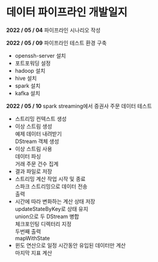 # 데이터 파이프라인 개발일지
  
**2022 / 05 / 04** 
파이프라인 시나리오 작성
  
  
**2022 / 05 / 09**
파이프라인 테스트 환경 구축  
- openssh-server 설치  
- 포트포워딩 설정
- hadoop 설치
- hive 설치
- spark 설치
- kafka 설치
  
  
**2022 / 05 / 10**
spark streaming에서 증권사 주문 데이터 테스트
- 스트리밍 컨텍스트 생성  
- 이상 스트림 생성  
	예제 데이터 내려받기  
	DStream 객체 생성  
- 이상 스트림 사용  
	데이터 파싱  
	거래 주문 건수 집계  
- 결과 파일로 저장  
- 스트리밍 계산 작업 시작 및 종료  
	스파크 스트리밍으로 데이터 전송  
	출력  
- 시간에 따라 변화하는 계산 상태 저장  
	updateStateByKey로 상태 유지  
	union으로 두 DStream 병합  
	체크포인팅 디렉터리 지정  
	두번째 출력  
	mapWithState  
- 윈도 연산으로 일정 시간동안 유입된 데이터만 계산  
	마지막 지표 계산  
